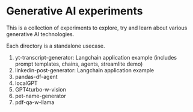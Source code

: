 # Generative AI experiments

This is a collection of experiments to explore, try and learn about various generative AI technologies.

Each directory is a standalone usecase.

1. yt-transcript-generator: Langchain application example (includes prompt templates, chains, agents, streamlite demo)
2. linkedin-post-generator: Langchain application example
3. pandas-df-agent
4. localGPT
5. GPT4turbo-w-vision
6. pet-name-generator
7. pdf-qa-w-llama
